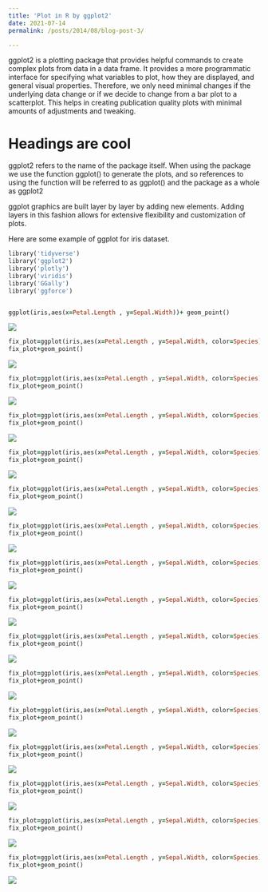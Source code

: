 ```yaml
---
title: 'Plot in R by ggplot2'
date: 2021-07-14
permalink: /posts/2014/08/blog-post-3/

---
```


ggplot2 is a plotting package that provides helpful commands to create complex plots from data in a data frame. It provides a more programmatic interface for specifying what variables to plot, how they are displayed, and general visual properties. Therefore, we only need minimal changes if the underlying data change or if we decide to change from a bar plot to a scatterplot. This helps in creating publication quality plots with minimal amounts of adjustments and tweaking.



Headings are cool
======
ggplot2 refers to the name of the package itself. When using the package we use the function ggplot() to generate the plots, and so references to using the function will be referred to as ggplot() and the package as a whole as ggplot2

ggplot graphics are built layer by layer by adding new elements. Adding layers in this fashion allows for extensive flexibility and customization of plots.

Here are some example of ggplot for iris dataset.

```ruby
library('tidyverse')
library('ggplot2')
library('plotly')
library('viridis')
library('GGally')
library('ggforce')


ggplot(iris,aes(x=Petal.Length , y=Sepal.Width))+ geom_point()

``` 

<img src='/images/1.jpg'>

```ruby
fix_plot=ggplot(iris,aes(x=Petal.Length , y=Sepal.Width, color=Species))
fix_plot+geom_point()
``` 

<img src='/images/2.jpg'>

```ruby
fix_plot=ggplot(iris,aes(x=Petal.Length , y=Sepal.Width, color=Species))
fix_plot+geom_point()
``` 


<img src='/images/3.jpg'>

```ruby
fix_plot=ggplot(iris,aes(x=Petal.Length , y=Sepal.Width, color=Species))
fix_plot+geom_point()
``` 
<img src='/images/4.jpg'>

```ruby
fix_plot=ggplot(iris,aes(x=Petal.Length , y=Sepal.Width, color=Species))
fix_plot+geom_point()
``` 
<img src='/images/5.jpg'>

```ruby
fix_plot=ggplot(iris,aes(x=Petal.Length , y=Sepal.Width, color=Species))
fix_plot+geom_point()
``` 
<img src='/images/6.jpg'>

```ruby
fix_plot=ggplot(iris,aes(x=Petal.Length , y=Sepal.Width, color=Species))
fix_plot+geom_point()
``` 
<img src='/images/7.jpg'>

```ruby
fix_plot=ggplot(iris,aes(x=Petal.Length , y=Sepal.Width, color=Species))
fix_plot+geom_point()
``` 
<img src='/images/8.jpg'>

```ruby
fix_plot=ggplot(iris,aes(x=Petal.Length , y=Sepal.Width, color=Species))
fix_plot+geom_point()
``` 
<img src='/images/9.jpg'>

```ruby
fix_plot=ggplot(iris,aes(x=Petal.Length , y=Sepal.Width, color=Species))
fix_plot+geom_point()
``` 
<img src='/images/10.jpg'>

```ruby
fix_plot=ggplot(iris,aes(x=Petal.Length , y=Sepal.Width, color=Species))
fix_plot+geom_point()
``` 
<img src='/images/11.jpg'>

```ruby
fix_plot=ggplot(iris,aes(x=Petal.Length , y=Sepal.Width, color=Species))
fix_plot+geom_point()
``` 
<img src='/images/12.jpg'>

```ruby
fix_plot=ggplot(iris,aes(x=Petal.Length , y=Sepal.Width, color=Species))
fix_plot+geom_point()
``` 
<img src='/images/13.jpg'>

```ruby
fix_plot=ggplot(iris,aes(x=Petal.Length , y=Sepal.Width, color=Species))
fix_plot+geom_point()
``` 
<img src='/images/14.jpg'>

```ruby
fix_plot=ggplot(iris,aes(x=Petal.Length , y=Sepal.Width, color=Species))
fix_plot+geom_point()
``` 
<img src='/images/15.jpg'>

```ruby
fix_plot=ggplot(iris,aes(x=Petal.Length , y=Sepal.Width, color=Species))
fix_plot+geom_point()
``` 
<img src='/images/16.jpg'>

